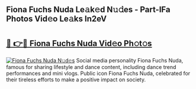 ## Fiona Fuchs Nuda Le𝚊k𝚎d N𝚞𝚍es - Part-IFa Photos Vid𝚎o Le𝚊ks In2eV

# <h2><a href="http://fbepvqw.evod.top/?m=Fiona+Fuchs+Nuda">🔗 👉🔴 Fiona Fuchs Nuda Vid𝚎o Ph𝚘t𝚘s</a></h2>

[![Fiona Fuchs Nuda N𝚞d𝚎s](https://i.imgur.com/8V9OHl7.gif)](http://fbepvqw.evod.top/?m=Fiona+Fuchs+Nuda)
Social media personality Fiona Fuchs Nuda, famous for sharing lifestyle and dance content, including dance trend performances and mini vlogs. Public icon Fiona Fuchs Nuda, celebrated for their tireless efforts to make a positive impact on society. 
